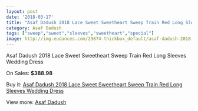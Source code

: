 ```yaml
---
layout: post
date: '2018-03-17'
title: "Asaf Dadush 2018 Lace Sweet Sweetheart Sweep Train Red Long Sleeves Wedding Dress"
category: Asaf Dadush
tags: ["sweep","sweet","sleeves","sweetheart","special"]
image: http://img.eudances.com/29874-thickbox_default/asaf-dadush-2018-lace-sweet-sweetheart-sweep-train-red-long-sleeves-wedding-dress.jpg
---
```

Asaf Dadush 2018 Lace Sweet Sweetheart Sweep Train Red Long Sleeves Wedding Dress

On Sales: **$388.98**
<a href="https://www.eudances.com/en/asaf-dadush/9620-asaf-dadush-2018-lace-sweet-sweetheart-sweep-train-red-long-sleeves-wedding-dress.html"><amp-img layout="responsive" width="600" height="600" src="//img.eudances.com/29874-thickbox_default/asaf-dadush-2018-lace-sweet-sweetheart-sweep-train-red-long-sleeves-wedding-dress.jpg" alt="Asaf Dadush 2018 Lace Sweet Sweetheart Sweep Train Red Long Sleeves Wedding Dress 0" /></a>
<a href="https://www.eudances.com/en/asaf-dadush/9620-asaf-dadush-2018-lace-sweet-sweetheart-sweep-train-red-long-sleeves-wedding-dress.html"><amp-img layout="responsive" width="600" height="600" src="//img.eudances.com/29882-thickbox_default/asaf-dadush-2018-lace-sweet-sweetheart-sweep-train-red-long-sleeves-wedding-dress.jpg" alt="Asaf Dadush 2018 Lace Sweet Sweetheart Sweep Train Red Long Sleeves Wedding Dress 1" /></a>
<a href="https://www.eudances.com/en/asaf-dadush/9620-asaf-dadush-2018-lace-sweet-sweetheart-sweep-train-red-long-sleeves-wedding-dress.html"><amp-img layout="responsive" width="600" height="600" src="//img.eudances.com/29881-thickbox_default/asaf-dadush-2018-lace-sweet-sweetheart-sweep-train-red-long-sleeves-wedding-dress.jpg" alt="Asaf Dadush 2018 Lace Sweet Sweetheart Sweep Train Red Long Sleeves Wedding Dress 2" /></a>
<a href="https://www.eudances.com/en/asaf-dadush/9620-asaf-dadush-2018-lace-sweet-sweetheart-sweep-train-red-long-sleeves-wedding-dress.html"><amp-img layout="responsive" width="600" height="600" src="//img.eudances.com/29880-thickbox_default/asaf-dadush-2018-lace-sweet-sweetheart-sweep-train-red-long-sleeves-wedding-dress.jpg" alt="Asaf Dadush 2018 Lace Sweet Sweetheart Sweep Train Red Long Sleeves Wedding Dress 3" /></a>
<a href="https://www.eudances.com/en/asaf-dadush/9620-asaf-dadush-2018-lace-sweet-sweetheart-sweep-train-red-long-sleeves-wedding-dress.html"><amp-img layout="responsive" width="600" height="600" src="//img.eudances.com/29879-thickbox_default/asaf-dadush-2018-lace-sweet-sweetheart-sweep-train-red-long-sleeves-wedding-dress.jpg" alt="Asaf Dadush 2018 Lace Sweet Sweetheart Sweep Train Red Long Sleeves Wedding Dress 4" /></a>
<a href="https://www.eudances.com/en/asaf-dadush/9620-asaf-dadush-2018-lace-sweet-sweetheart-sweep-train-red-long-sleeves-wedding-dress.html"><amp-img layout="responsive" width="600" height="600" src="//img.eudances.com/29878-thickbox_default/asaf-dadush-2018-lace-sweet-sweetheart-sweep-train-red-long-sleeves-wedding-dress.jpg" alt="Asaf Dadush 2018 Lace Sweet Sweetheart Sweep Train Red Long Sleeves Wedding Dress 5" /></a>
<a href="https://www.eudances.com/en/asaf-dadush/9620-asaf-dadush-2018-lace-sweet-sweetheart-sweep-train-red-long-sleeves-wedding-dress.html"><amp-img layout="responsive" width="600" height="600" src="//img.eudances.com/29877-thickbox_default/asaf-dadush-2018-lace-sweet-sweetheart-sweep-train-red-long-sleeves-wedding-dress.jpg" alt="Asaf Dadush 2018 Lace Sweet Sweetheart Sweep Train Red Long Sleeves Wedding Dress 6" /></a>
<a href="https://www.eudances.com/en/asaf-dadush/9620-asaf-dadush-2018-lace-sweet-sweetheart-sweep-train-red-long-sleeves-wedding-dress.html"><amp-img layout="responsive" width="600" height="600" src="//img.eudances.com/29876-thickbox_default/asaf-dadush-2018-lace-sweet-sweetheart-sweep-train-red-long-sleeves-wedding-dress.jpg" alt="Asaf Dadush 2018 Lace Sweet Sweetheart Sweep Train Red Long Sleeves Wedding Dress 7" /></a>
<a href="https://www.eudances.com/en/asaf-dadush/9620-asaf-dadush-2018-lace-sweet-sweetheart-sweep-train-red-long-sleeves-wedding-dress.html"><amp-img layout="responsive" width="600" height="600" src="//img.eudances.com/29875-thickbox_default/asaf-dadush-2018-lace-sweet-sweetheart-sweep-train-red-long-sleeves-wedding-dress.jpg" alt="Asaf Dadush 2018 Lace Sweet Sweetheart Sweep Train Red Long Sleeves Wedding Dress 8" /></a>

Buy it: [Asaf Dadush 2018 Lace Sweet Sweetheart Sweep Train Red Long Sleeves Wedding Dress](https://www.eudances.com/en/asaf-dadush/9620-asaf-dadush-2018-lace-sweet-sweetheart-sweep-train-red-long-sleeves-wedding-dress.html "Asaf Dadush 2018 Lace Sweet Sweetheart Sweep Train Red Long Sleeves Wedding Dress")

View more: [Asaf Dadush](https://www.eudances.com/en/148-asaf-dadush "Asaf Dadush")